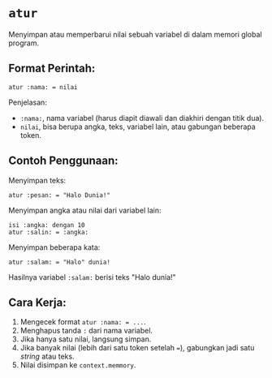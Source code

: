# `atur`
Menyimpan atau memperbarui nilai sebuah variabel di dalam memori global program.

## Format Perintah:
```earl
atur :nama: = nilai
```
Penjelasan:
- `:nama:`, nama variabel (harus diapit diawali dan diakhiri dengan titik dua).
- `nilai`, bisa berupa angka, teks, variabel lain, atau gabungan beberapa token.

## Contoh Penggunaan:
Menyimpan teks:
```earl
atur :pesan: = "Halo Dunia!"
```

Menyimpan angka atau nilai dari variabel lain:
```earl
isi :angka: dengan 10
atur :salin: = :angka:
```

Menyimpan beberapa kata:
```earl
atur :salam: = "Halo" dunia!
```
Hasilnya variabel `:salam:` berisi teks "Halo dunia!"

## Cara Kerja:
1. Mengecek format `atur :nama: = ...`.
2. Menghapus tanda `:` dari nama variabel.
3. Jika hanya satu nilai, langsung simpan.
4. Jika banyak nilai (lebih dari satu token setelah `=`), gabungkan jadi satu _string_ atau teks.
5. Nilai disimpan ke `context.memmory`.

